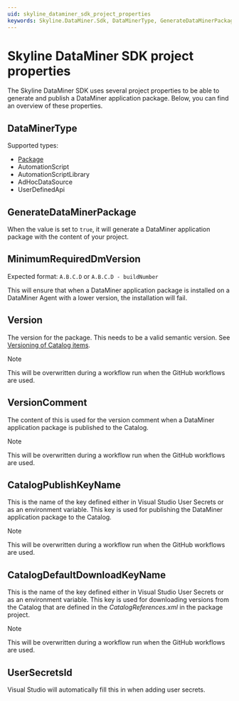 ```yaml
---
uid: skyline_dataminer_sdk_project_properties
keywords: Skyline.DataMiner.Sdk, DataMinerType, GenerateDataMinerPackage, MinimumRequiredDmVersion, VersionComment, CatalogPublishKeyName, CatalogDefaultDownloadKeyName, UserSecretsId
---
```


# Skyline DataMiner SDK project properties

The Skyline DataMiner SDK uses several project properties to be able to generate and publish a DataMiner application package. Below, you can find an overview of these properties.

## DataMinerType

Supported types:

- [Package](xref:skyline_dataminer_sdk_dataminer_package_project)
- AutomationScript
- AutomationScriptLibrary
- AdHocDataSource
- UserDefinedApi

## GenerateDataMinerPackage

When the value is set to `true`, it will generate a DataMiner application package with the content of your project.

## MinimumRequiredDmVersion

Expected format: `A.B.C.D` or `A.B.C.D - buildNumber`

This will ensure that when a DataMiner application package is installed on a DataMiner Agent with a lower version, the installation will fail.

## Version

The version for the package. This needs to be a valid semantic version. See [Versioning of Catalog items](xref:About_Catalog#versioning-of-catalog-items).

> [!NOTE]
> This will be overwritten during a workflow run when the GitHub workflows are used.

## VersionComment

The content of this is used for the version comment when a DataMiner application package is published to the Catalog.

> [!NOTE]
> This will be overwritten during a workflow run when the GitHub workflows are used.

## CatalogPublishKeyName

This is the name of the key defined either in Visual Studio User Secrets or as an environment variable. This key is used for publishing the DataMiner application package to the Catalog.

> [!NOTE]
> This will be overwritten during a workflow run when the GitHub workflows are used.

## CatalogDefaultDownloadKeyName

This is the name of the key defined either in Visual Studio User Secrets or as an environment variable. This key is used for downloading versions from the Catalog that are defined in the *CatalogReferences.xml* in the package project.

> [!NOTE]
> This will be overwritten during a workflow run when the GitHub workflows are used.

## UserSecretsId

Visual Studio will automatically fill this in when adding user secrets.
